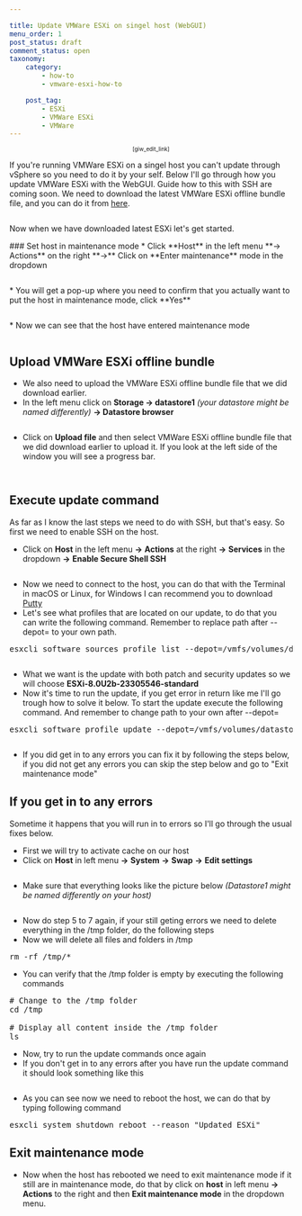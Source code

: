 ```yaml
---

title: Update VMWare ESXi on singel host (WebGUI)
menu_order: 1
post_status: draft
comment_status: open
taxonomy:
    category:
        - how-to
        - vmware-esxi-how-to

    post_tag:
        - ESXi
        - VMWare ESXi
        - VMWare
---
```



<p style="text-align: center;font-size: 0.7em">[giw_edit_link]</p>

<p class="has-medium-font-size">
If you're running VMWare ESXi on a singel host you can't update through vSphere so you need to do it by your self. Below I'll go through how you update VMWare ESXi with the WebGUI.  
Guide how to this with SSH are coming soon.  
We need to download the latest VMWare ESXi offline bundle file, and you can do it from <a href="https://customerconnect.vmware.com/downloads/details?downloadGroup=ESXI80U2B&amp;productId=1345">here</a>.
</p>

<!-- wp:image {"lightbox":{"enabled":true},"id":282,"sizeSlug":"medium","linkDestination":"none"} -->
<figure class="wp-block-image size-medium">
<img src="https://stolpe.io/wp-content/uploads/2024/03/01_update_esxi-300x83.png" alt="" class="wp-image-282"/>
</figure>
<!-- /wp:image -->

<p class="has-medium-font-size">
Now when we have downloaded latest ESXi let's get started.
</p>

<p class="has-medium-font-size">
### Set host in maintenance mode
* Click **Host** in the left menu **-> Actions** on the right **->** Click on **Enter maintenance** mode in the dropdown
</p>

<!-- wp:image {"lightbox":{"enabled":true},"id":293,"sizeSlug":"large","linkDestination":"none"} -->
<figure class="wp-block-image size-large">
<img src="https://stolpe.io/wp-content/uploads/2024/03/01_update_esxi_webgui-1024x433.png" alt="" class="wp-image-293"/>
</figure>
<!-- /wp:image -->

<p class="has-medium-font-size">
* You will get a pop-up where you need to confirm that you actually want to put the host in maintenance mode, click **Yes**
</p>

<!-- wp:image {"lightbox":{"enabled":true},"id":294,"sizeSlug":"medium","linkDestination":"none"} -->
<figure class="wp-block-image size-medium">
<img src="https://stolpe.io/wp-content/uploads/2024/03/02_update_esxi_webgui-300x151.png" alt="" class="wp-image-294"/>
</figure>
<!-- /wp:image -->

<p class="has-medium-font-size">
* Now we can see that the host have entered maintenance mode
</p>

<!-- wp:image {"lightbox":{"enabled":true},"id":299,"sizeSlug":"large","linkDestination":"none"} -->
<figure class="wp-block-image size-large">
<img src="https://stolpe.io/wp-content/uploads/2024/03/03_update_esxi_webgui-1024x316.png" alt="" class="wp-image-299"/>
</figure>
<!-- /wp:image -->

<!-- wp:heading {"fontSize":"medium"} -->
<h2 class="wp-block-heading has-medium-font-size">Upload <span style="font-size: revert;">VMWare ESXi offline bundle</span></h2>
<!-- /wp:heading -->

<!-- wp:list {"fontSize":"medium"} -->
<ul class="has-medium-font-size"><!-- wp:list-item {"fontSize":"medium"} -->
<li class="has-medium-font-size"><span style="font-size: revert;">We also need to upload the VMWare ESXi offline bundle file that we did download earlier.</span></li>
<!-- /wp:list-item -->

<!-- wp:list-item {"fontSize":"medium"} -->
<li class="has-medium-font-size">In the left menu click on <strong>Storage -&gt; datastore1</strong> <em>(your datastore might be named differently)</em> <strong>-&gt; Datastore browser</strong></li>
<!-- /wp:list-item --></ul>
<!-- /wp:list -->

<!-- wp:image {"lightbox":{"enabled":true},"id":301,"sizeSlug":"medium","linkDestination":"none"} -->
<figure class="wp-block-image size-medium"><img src="https://stolpe.io/wp-content/uploads/2024/03/04_update_esxi_webgui-300x189.png" alt="" class="wp-image-301"/></figure>
<!-- /wp:image -->

<!-- wp:list -->
<ul><!-- wp:list-item {"fontSize":"medium"} -->
<li class="has-medium-font-size"><span style="font-size: revert;">Click on </span><strong style="font-size: revert;">Upload file</strong><span style="font-size: revert;"> and then select VMWare ESXi offline bundle file that we did download earlier to upload it. If you look at the left side of the window you will see a progress bar.</span> </li>
<!-- /wp:list-item --></ul>
<!-- /wp:list -->

<!-- wp:image {"lightbox":{"enabled":true},"id":302,"sizeSlug":"large","linkDestination":"none"} -->
<figure class="wp-block-image size-large"><img src="https://stolpe.io/wp-content/uploads/2024/03/05_update_esxi_webgui-1024x422.png" alt="" class="wp-image-302"/></figure>
<!-- /wp:image -->

<!-- wp:image {"lightbox":{"enabled":true},"id":303,"sizeSlug":"large","linkDestination":"none"} -->
<figure class="wp-block-image size-large"><img src="https://stolpe.io/wp-content/uploads/2024/03/06_update_esxi_webgui-1024x74.png" alt="" class="wp-image-303"/></figure>
<!-- /wp:image -->

<!-- wp:heading {"fontSize":"medium"} -->
<h2 class="wp-block-heading has-medium-font-size">Execute update command</h2>
<!-- /wp:heading -->

<!-- wp:paragraph {"fontSize":"medium"} -->
<p class="has-medium-font-size"><span style="font-size: revert;">As far as I know the last steps we need to do with SSH, but that's easy. So first we need to enable SSH on the host.</span></p>
<!-- /wp:paragraph -->

<!-- wp:list -->
<ul><!-- wp:list-item {"fontSize":"medium"} -->
<li class="has-medium-font-size"><span style="font-size: revert;">Click on </span><strong style="font-size: revert;">Host</strong><span style="font-size: revert;"> in the left menu </span><strong style="font-size: revert;">-&gt;</strong><span style="font-size: revert;"> </span><strong style="font-size: revert;">Actions</strong><span style="font-size: revert;"> at the right </span><strong style="font-size: revert;">-&gt;</strong><span style="font-size: revert;"> </span><strong style="font-size: revert;">Services</strong><span style="font-size: revert;"> in the dropdown </span><strong style="font-size: revert;">-&gt;</strong><span style="font-size: revert;"> </span><strong style="font-size: revert;">Enable Secure Shell SSH</strong></li>
<!-- /wp:list-item --></ul>
<!-- /wp:list -->

<!-- wp:image {"lightbox":{"enabled":true},"id":300,"sizeSlug":"large","linkDestination":"none"} -->
<figure class="wp-block-image size-large"><img src="https://stolpe.io/wp-content/uploads/2024/03/00_update_esxi_webgui-1024x433.png" alt="" class="wp-image-300"/></figure>
<!-- /wp:image -->

<!-- wp:list -->
<ul><!-- wp:list-item {"fontSize":"medium"} -->
<li class="has-medium-font-size"><span style="font-size: revert;">Now we need to connect to the host, you can do that with the Terminal in macOS or Linux, for Windows I can recommend you to download </span><a style="font-size: revert;" href="https://www.chiark.greenend.org.uk/~sgtatham/putty/">Putty</a> </li>
<!-- /wp:list-item -->

<!-- wp:list-item {"fontSize":"medium"} -->
<li class="has-medium-font-size"><span style="font-size: revert;">Let's see what profiles that are located on our update, to do that you can write the following command. Remember to replace path after --depot= to your own path.</span></li>
<!-- /wp:list-item --></ul>
<!-- /wp:list -->

<!-- wp:enlighter/codeblock {"language":"shell"} -->
<pre class="EnlighterJSRAW" data-enlighter-language="shell" data-enlighter-theme="" data-enlighter-highlight="" data-enlighter-linenumbers="" data-enlighter-lineoffset="" data-enlighter-title="" data-enlighter-group="">esxcli software sources profile list --depot=/vmfs/volumes/datastore1/Update/VMware-ESXi-8.0U2b-23305546-depot.zip
</pre>
<!-- /wp:enlighter/codeblock -->

<!-- wp:image {"lightbox":{"enabled":true},"id":304,"sizeSlug":"large","linkDestination":"none"} -->
<figure class="wp-block-image size-large"><img src="https://stolpe.io/wp-content/uploads/2024/03/02_update_esxi-1024x125.png" alt="" class="wp-image-304"/></figure>
<!-- /wp:image -->

<!-- wp:list -->
<ul><!-- wp:list-item {"fontSize":"medium"} -->
<li class="has-medium-font-size"><span style="font-size: revert;">What we want is the update with both patch and security updates so we will choose </span><strong style="font-size: revert;">ESXi-8.0U2b-23305546-standard</strong></li>
<!-- /wp:list-item -->

<!-- wp:list-item {"fontSize":"medium"} -->
<li class="has-medium-font-size"><span style="font-size: revert;">Now it's time to run the update, if you get error in return like me I'll go trough how to solve it below. To start the update execute the following command. And remember to change path to your own after --depot=</span></li>
<!-- /wp:list-item --></ul>
<!-- /wp:list -->

<!-- wp:enlighter/codeblock {"language":"shell"} -->
<pre class="EnlighterJSRAW" data-enlighter-language="shell" data-enlighter-theme="" data-enlighter-highlight="" data-enlighter-linenumbers="" data-enlighter-lineoffset="" data-enlighter-title="" data-enlighter-group="">esxcli software profile update --depot=/vmfs/volumes/datastore1/Update/VMware-ESXi-8.0U2b-23305546-depot.zip --profile=ESXi-8.0U2b-23305546-standard
</pre>
<!-- /wp:enlighter/codeblock -->

<!-- wp:image {"lightbox":{"enabled":true},"id":305,"sizeSlug":"large","linkDestination":"none"} -->
<figure class="wp-block-image size-large"><img src="https://stolpe.io/wp-content/uploads/2024/03/03_update_esxi-1024x89.png" alt="" class="wp-image-305"/></figure>
<!-- /wp:image -->

<!-- wp:list -->
<ul><!-- wp:list-item {"fontSize":"medium"} -->
<li class="has-medium-font-size"><span style="font-size: revert;">If you did get in to any errors you can fix it by </span>following the steps below, if you did not get any errors you can skip the step below and go to "Exit <span style="font-size: revert;">maintenance</span> mode"</li>
<!-- /wp:list-item --></ul>
<!-- /wp:list -->

<!-- wp:heading {"fontSize":"medium"} -->
<h2 class="wp-block-heading has-medium-font-size">If you get in to any errors</h2>
<!-- /wp:heading -->

<!-- wp:paragraph -->
<p>Sometime it happens that you will run in to errors so I'll go through the usual fixes below.</p>
<!-- /wp:paragraph -->

<!-- wp:list -->
<ul><!-- wp:list-item {"fontSize":"medium"} -->
<li class="has-medium-font-size"><span style="font-size: revert;">First we will try to activate cache on our host</span></li>
<!-- /wp:list-item -->

<!-- wp:list-item {"fontSize":"medium"} -->
<li class="has-medium-font-size"><span style="font-size: revert;">Click on </span><strong style="font-size: revert;">Host</strong><span style="font-size: revert;"> in left menu </span><strong style="font-size: revert;">-&gt;</strong><span style="font-size: revert;"> </span><strong style="font-size: revert;">System</strong><span style="font-size: revert;"> </span><strong style="font-size: revert;">-&gt;</strong><span style="font-size: revert;"> </span><strong style="font-size: revert;">Swap</strong><span style="font-size: revert;"> </span><strong style="font-size: revert;">-&gt;</strong><span style="font-size: revert;"> </span><strong style="font-size: revert;">Edit settings</strong> </li>
<!-- /wp:list-item --></ul>
<!-- /wp:list -->

<!-- wp:image {"lightbox":{"enabled":true},"id":312,"sizeSlug":"large","linkDestination":"none"} -->
<figure class="wp-block-image size-large"><img src="https://stolpe.io/wp-content/uploads/2024/03/07_update_esxi_webgui-1024x319.png" alt="" class="wp-image-312"/></figure>
<!-- /wp:image -->

<!-- wp:list -->
<ul><!-- wp:list-item {"fontSize":"medium"} -->
<li class="has-medium-font-size"><span style="font-size: revert;">Make sure that everything looks like the picture below </span><em style="font-size: revert;">(Datastore1 might be named differently on your host)</em> </li>
<!-- /wp:list-item --></ul>
<!-- /wp:list -->

<!-- wp:image {"lightbox":{"enabled":true},"id":313,"sizeSlug":"medium","linkDestination":"none"} -->
<figure class="wp-block-image size-medium"><img src="https://stolpe.io/wp-content/uploads/2024/03/08_update_esxi_webgui-300x174.png" alt="" class="wp-image-313"/></figure>
<!-- /wp:image -->

<!-- wp:list -->
<ul><!-- wp:list-item {"fontSize":"medium"} -->
<li class="has-medium-font-size"><span style="font-size: revert;">Now do step 5 to 7 again, if your still geting errors we need to delete everything in the /tmp folder, do the following steps</span> </li>
<!-- /wp:list-item -->

<!-- wp:list-item {"fontSize":"medium"} -->
<li class="has-medium-font-size"><span style="font-size: revert;">Now we will delete all files and folders in /tmp</span> </li>
<!-- /wp:list-item --></ul>
<!-- /wp:list -->

<!-- wp:enlighter/codeblock {"language":"shell"} -->
<pre class="EnlighterJSRAW" data-enlighter-language="shell" data-enlighter-theme="" data-enlighter-highlight="" data-enlighter-linenumbers="" data-enlighter-lineoffset="" data-enlighter-title="" data-enlighter-group="">rm -rf /tmp/*
</pre>
<!-- /wp:enlighter/codeblock -->

<!-- wp:list -->
<ul><!-- wp:list-item {"fontSize":"medium"} -->
<li class="has-medium-font-size"><span style="font-size: revert;">You can verify that the /tmp folder is empty by executing the following commands</span> </li>
<!-- /wp:list-item --></ul>
<!-- /wp:list -->

<!-- wp:enlighter/codeblock {"language":"shell"} -->
<pre class="EnlighterJSRAW" data-enlighter-language="shell" data-enlighter-theme="" data-enlighter-highlight="" data-enlighter-linenumbers="" data-enlighter-lineoffset="" data-enlighter-title="" data-enlighter-group=""># Change to the /tmp folder
cd /tmp

# Display all content inside the /tmp folder
ls
</pre>
<!-- /wp:enlighter/codeblock -->

<ul class="has-medium-font-size">

<!-- wp:list-item -->
<li>Now, try to run the update commands once again</li>
<!-- /wp:list-item -->

<!-- wp:list-item -->
<li>If you don't get in to any errors after you have run the update command it should look something like this
</li>
<!-- /wp:list-item -->

</ul>

<!-- wp:image {"lightbox":{"enabled":true},"id":311,"sizeSlug":"large","linkDestination":"none"} -->
<figure class="wp-block-image size-large"><img src="https://stolpe.io/wp-content/uploads/2024/03/04_update_esxi-1024x658.png" alt="" class="wp-image-311"/></figure>
<!-- /wp:image -->

<!-- wp:list -->
<ul><!-- wp:list-item {"fontSize":"medium"} -->
<li class="has-medium-font-size"><span style="font-size: revert;">As you can see now we need to reboot the host, we can do that by typing following command</span></li>
<!-- /wp:list-item --></ul>
<!-- /wp:list -->

<!-- wp:enlighter/codeblock {"language":"shell"} -->
<pre class="EnlighterJSRAW" data-enlighter-language="shell" data-enlighter-theme="" data-enlighter-highlight="" data-enlighter-linenumbers="" data-enlighter-lineoffset="" data-enlighter-title="" data-enlighter-group="">esxcli system shutdown reboot --reason "Updated ESXi"
</pre>
<!-- /wp:enlighter/codeblock -->

<!-- wp:heading {"fontSize":"medium"} -->
<h2 class="wp-block-heading has-medium-font-size">Exit maintenance mode</h2>
<!-- /wp:heading -->

<!-- wp:list -->
<ul><!-- wp:list-item {"fontSize":"medium"} -->
<li class="has-medium-font-size"><span style="font-size: revert;">Now when the host has rebooted we need to exit maintenance mode if it still are in maintenance mode, do that by click on </span><strong style="font-size: revert;">host</strong><span style="font-size: revert;"> in left menu </span><strong style="font-size: revert;">-&gt; Actions</strong><span style="font-size: revert;"> to the right and then </span><strong style="font-size: revert;">Exit maintenance mode</strong><span style="font-size: revert;"> in the dropdown menu.</span></li>
<!-- /wp:list-item --></ul>
<!-- /wp:list -->

<!-- wp:image {"lightbox":{"enabled":true},"id":325,"sizeSlug":"large","linkDestination":"none"} -->
<figure class="wp-block-image size-large"><img src="https://stolpe.io/wp-content/uploads/2024/03/09_update_esxi_webgui-1024x385.png" alt="" class="wp-image-325"/></figure>
<!-- /wp:image -->